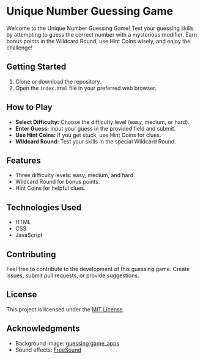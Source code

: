 # Unique Number Guessing Game

Welcome to the Unique Number Guessing Game! Test your guessing skills by attempting to guess the correct number with a mysterious modifier. Earn bonus points in the Wildcard Round, use Hint Coins wisely, and enjoy the challenge!

## Getting Started

1. Clone or download the repository.
2. Open the `index.html` file in your preferred web browser.

## How to Play

- **Select Difficulty:** Choose the difficulty level (easy, medium, or hard).
- **Enter Guess:** Input your guess in the provided field and submit.
- **Use Hint Coins:** If you get stuck, use Hint Coins for clues.
- **Wildcard Round:** Test your skills in the special Wildcard Round.

## Features

- Three difficulty levels: easy, medium, and hard.
- Wildcard Round for bonus points.
- Hint Coins for helpful clues.

## Technologies Used

- HTML
- CSS
- JavaScript

## Contributing

Feel free to contribute to the development of this guessing game. Create issues, submit pull requests, or provide suggestions.

## License

This project is licensed under the [MIT License](LICENSE).

## Acknowledgments

- Background image: [guessing game_apps](#)
- Sound effects: [FreeSound](https://pixabay.com/)

